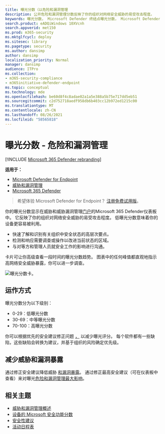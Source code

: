 ```yaml
---
title: 曝光分数（以危险和漏洞管理
description: 公开危险和漏洞管理分数反映了你的组织对网络安全威胁的易受攻击程度。
keywords: 曝光分数， Microsoft Defender 终结点曝光分数， Microsoft Defender 终结点电视曝光分数， 组织曝光分数， 电视组织曝光分数， 危险和漏洞管理， Microsoft Defender for Endpoint
search.product: eADQiWindows 10XVcnh
search.appverid: met150
ms.prod: m365-security
ms.mktglfcycl: deploy
ms.sitesec: library
ms.pagetype: security
ms.author: dansimp
author: dansimp
localization_priority: Normal
manager: dansimp
audience: ITPro
ms.collection:
- m365-security-compliance
- m365initiative-defender-endpoint
ms.topic: conceptual
ms.technology: mde
ms.openlocfilehash: be60d8f4c8adae02a1a5e388a5b75e717dd5eb51
ms.sourcegitcommit: c2d752718aedf958db6b403cc12b972ed1215c00
ms.translationtype: MT
ms.contentlocale: zh-CN
ms.lasthandoff: 08/26/2021
ms.locfileid: "58565818"
---
```

# <a name="exposure-score---threat-and-vulnerability-management"></a>曝光分数 - 危险和漏洞管理

[!INCLUDE [Microsoft 365 Defender rebranding](../../includes/microsoft-defender.md)]

**适用于：**

- [Microsoft Defender for Endpoint](https://go.microsoft.com/fwlink/?linkid=2154037)
- [威胁和漏洞管理](next-gen-threat-and-vuln-mgt.md)
- [Microsoft 365 Defender](https://go.microsoft.com/fwlink/?linkid=2118804)

> 希望体验 Microsoft Defender for Endpoint？ [注册免费试用版](https://signup.microsoft.com/create-account/signup?products=7f379fee-c4f9-4278-b0a1-e4c8c2fcdf7e&ru=https://aka.ms/MDEp2OpenTrial?ocid=docs-wdatp-portaloverview-abovefoldlink)。

你的曝光分数显示在威胁和威胁漏洞管理[门户](tvm-dashboard-insights.md)的Microsoft 365 Defender仪表板中。 它反映了你的组织对网络安全威胁的易受攻击程度。 低曝光分数意味着你的设备更容易被利用。

- 快速了解和识别有关组织中安全状态的高层次要点。
- 检测和响应需要调查或操作以改进当前状态的区域。
- 与对等方和管理人员就安全工作的影响进行沟通。

卡片可让你高级查看一段时间的曝光分数趋势。 图表中的任何峰值都直观地指示高网络安全威胁暴露，你可以进一步调查。

![曝光分数卡。](images/tvm_exp_score.png)

## <a name="how-it-works"></a>运作方式

曝光分数分为以下级别：

- 0-29：低曝光分数
- 30-69：中等曝光分数
- 70-100：高曝光分数

你可以根据优先的安全建议修正问题 [，](tvm-security-recommendation.md) 以减少曝光评分。 每个软件都有一些缺陷，这些缺陷会转换为建议，并基于组织的风险确定优先级。

## <a name="reduce-your-threat-and-vulnerability-exposure"></a>减少威胁和漏洞暴露

通过修正安全建议降低威胁 [和漏洞暴露](tvm-security-recommendation.md)。 通过修正最高安全建议（可在仪表板中查看）来对曝光[危险和漏洞管理最大影响](tvm-dashboard-insights.md)。

## <a name="related-topics"></a>相关主题

- [威胁和漏洞管理概述](next-gen-threat-and-vuln-mgt.md)
- [设备的 Microsoft 安全功能分数](tvm-microsoft-secure-score-devices.md)
- [安全性建议](tvm-security-recommendation.md)
- [活动日程表](threat-and-vuln-mgt-event-timeline.md)
